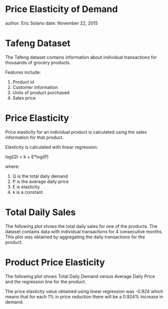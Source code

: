 Price Elasticity of Demand
========================================================
author: Eric Solano
date: November 22, 2015


Tafeng Dataset
=======================================================

The Tafeng dataset contains information about individual transactions for thousands of grocery products.   

Features include:

1. Product id
2. Customer information
3. Units of product purchased
4. Sales price



Price Elasticity
========================================================

Price elasticity for an individual product is calculated using the sales information for that product. 

Elasticity is calculated with linear regression:  

log(Q) = k + E*log(P)

where:

1. Q is the total daily demand
2. P is the average daily price
3. E is elasticity
4. k is a constant.



Total Daily Sales
========================================================

The following plot shows the total daily sales for one of the products. The dataset contains
data with individual transactions for 4 consecutive months. This plot was obtained by aggregating the daily transactions for the product.  



Product Price Elasticity
========================================================

The following plot shows Total Daily Demand versus Average Daily Price and the regression line
for the product.  

The price elasticity value obtained using linear regression was -0.924 which means that
for each 1% in price reduction there will be a 0.924% increase in demand.


